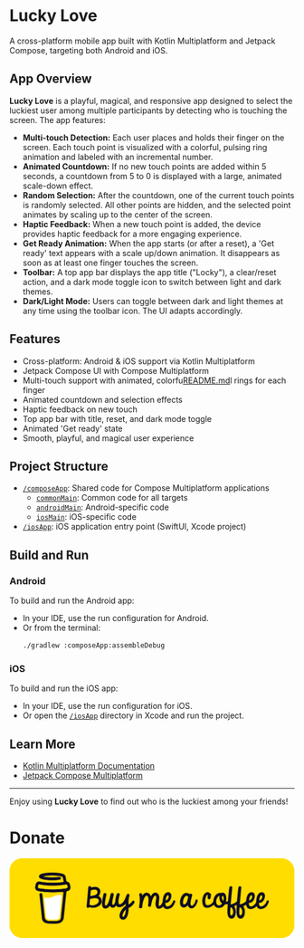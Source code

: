 # Lucky Love

A cross-platform mobile app built with Kotlin Multiplatform and Jetpack Compose, targeting both Android and iOS.

## App Overview

**Lucky Love** is a playful, magical, and responsive app designed to select the luckiest user among multiple participants by detecting who is touching the screen. The app features:

- **Multi-touch Detection:** Each user places and holds their finger on the screen. Each touch point is visualized with a colorful, pulsing ring animation and labeled with an incremental number.
- **Animated Countdown:** If no new touch points are added within 5 seconds, a countdown from 5 to 0 is displayed with a large, animated scale-down effect.
- **Random Selection:** After the countdown, one of the current touch points is randomly selected. All other points are hidden, and the selected point animates by scaling up to the center of the screen.
- **Haptic Feedback:** When a new touch point is added, the device provides haptic feedback for a more engaging experience.
- **Get Ready Animation:** When the app starts (or after a reset), a 'Get ready' text appears with a scale up/down animation. It disappears as soon as at least one finger touches the screen.
- **Toolbar:** A top app bar displays the app title ("Locky"), a clear/reset action, and a dark mode toggle icon to switch between light and dark themes.
- **Dark/Light Mode:** Users can toggle between dark and light themes at any time using the toolbar icon. The UI adapts accordingly.

## Features

- Cross-platform: Android & iOS support via Kotlin Multiplatform
- Jetpack Compose UI with Compose Multiplatform
- Multi-touch support with animated, colorfu[README.md](../android-nab-wakadana/README.md)l rings for each finger
- Animated countdown and selection effects
- Haptic feedback on new touch
- Top app bar with title, reset, and dark mode toggle
- Animated 'Get ready' state
- Smooth, playful, and magical user experience

## Project Structure

- [`/composeApp`](./composeApp/src): Shared code for Compose Multiplatform applications
  - [`commonMain`](./composeApp/src/commonMain/kotlin): Common code for all targets
  - [`androidMain`](./composeApp/src/androidMain/kotlin): Android-specific code
  - [`iosMain`](./composeApp/src/iosMain/kotlin): iOS-specific code
- [`/iosApp`](./iosApp/iosApp): iOS application entry point (SwiftUI, Xcode project)

## Build and Run

### Android

To build and run the Android app:

- In your IDE, use the run configuration for Android.
- Or from the terminal:
  ```sh
  ./gradlew :composeApp:assembleDebug
  ```

### iOS

To build and run the iOS app:

- In your IDE, use the run configuration for iOS.
- Or open the [`/iosApp`](./iosApp) directory in Xcode and run the project.

## Learn More

- [Kotlin Multiplatform Documentation](https://www.jetbrains.com/help/kotlin-multiplatform-dev/get-started.html)
- [Jetpack Compose Multiplatform](https://www.jetbrains.com/lp/compose-multiplatform/)

---

Enjoy using **Lucky Love** to find out who is the luckiest among your friends!

# Donate
[![N|Solid](https://raw.githubusercontent.com/hvngoc/soulan/master/buymeacoffee.png)](https://www.buymeacoffee.com/ngocjaus)
